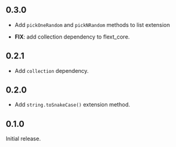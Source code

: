 ## 0.3.0

 - Add `pickOneRandom` and `pickNRandom` methods to list extension

 - **FIX**: add collection dependency to flext_core.

## 0.2.1

 - Add `collection` dependency.

## 0.2.0

- Add `string.toSnakeCase()` extension method.

## 0.1.0

Initial release.
